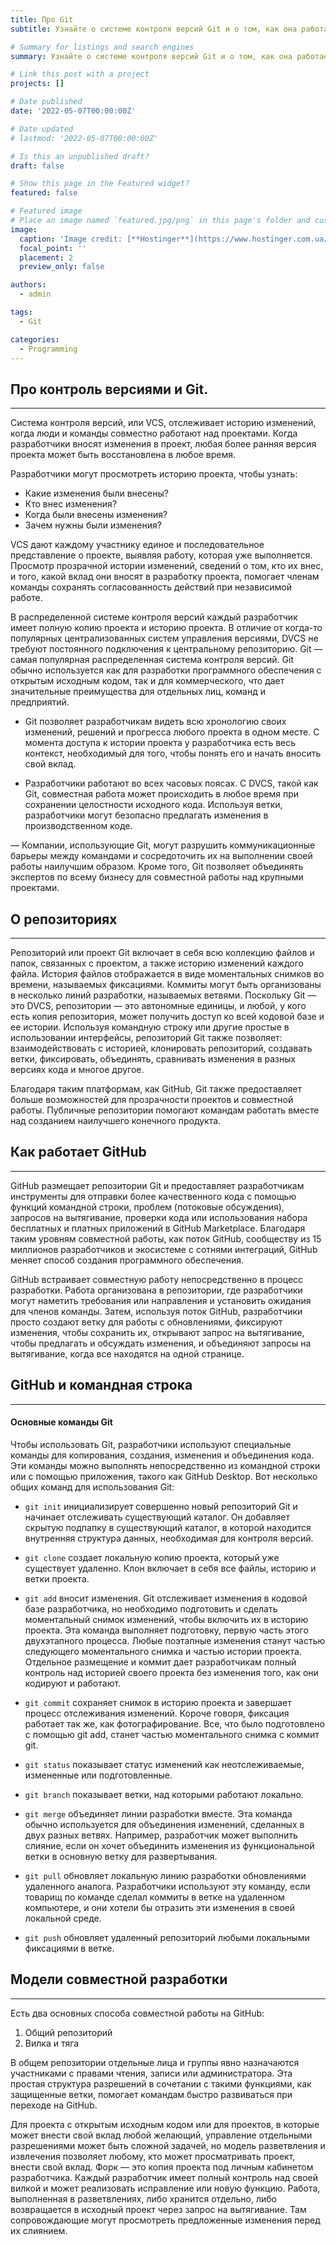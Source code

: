 ```yaml
---
title: Про Git
subtitle: Узнайте о системе контроля версий Git и о том, как она работает с GitHub.

# Summary for listings and search engines
summary: Узнайте о системе контроля версий Git и о том, как она работает с GitHub.

# Link this post with a project
projects: []

# Date published
date: '2022-05-07T00:00:00Z'

# Date updated
# lastmod: '2022-05-07T00:00:00Z'

# Is this an unpublished draft?
draft: false

# Show this page in the Featured widget?
featured: false

# Featured image
# Place an image named `featured.jpg/png` in this page's folder and customize its options here.
image:
  caption: 'Image credit: [**Hostinger**](https://www.hostinger.com.ua/rukovodstva/wp-content/uploads/sites/8/2017/04/osnovnye-git-komandy.png)'
  focal_point: ''
  placement: 2
  preview_only: false

authors:
  - admin

tags:
  - Git

categories:
  - Programming
---
```


## Про контроль версиями и Git.

<!-- ## About version control and Git -->
---
<!-- 
A version control system, or VCS, tracks the history of changes as people and teams collaborate on projects together. As developers make changes to the project, any earlier version of the project can be recovered at any time.

Developers can review project history to find out:

- Which changes were made?
- Who made the changes?
- When were the changes made?
- Why were changes needed?

VCSs give each contributor a unified and consistent view of a project, surfacing work that's already in progress. Seeing a transparent history of changes, who made them, and how they contribute to the development of a project helps team members stay aligned while working independently.

In a distributed version control system, every developer has a full copy of the project and project history. Unlike once popular centralized version control systems, DVCSs don't need a constant connection to a central repository. Git is the most popular distributed version control system. Git is commonly used for both open source and commercial software development, with significant benefits for individuals, teams and businesses.

- Git lets developers see the entire timeline of their changes, decisions, and progression of any project in one place. From the moment they access the history of a project, the developer has all the context they need to understand it and start contributing.

- Developers work in every time zone. With a DVCS like Git, collaboration can happen any time while maintaining source code integrity. Using branches, developers can safely propose changes to production code.

- Businesses using Git can break down communication barriers between teams and keep them focused on doing their best work. Plus, Git makes it possible to align experts across a business to collaborate on major projects.

## About repositories
---

A repository, or Git project, encompasses the entire collection of files and folders associated with a project, along with each file's revision history. The file history appears as snapshots in time called commits. The commits can be organized into multiple lines of development called branches. Because Git is a DVCS, repositories are self-contained units and anyone who has a copy of the repository can access the entire codebase and its history. Using the command line or other ease-of-use interfaces, a Git repository also allows for: interaction with the history, cloning the repository, creating branches, committing, merging, comparing changes across versions of code, and more.

Through platforms like GitHub, Git also provides more opportunities for project transparency and collaboration. Public repositories help teams work together to build the best possible final product.

## How GitHub works
---

GitHub hosts Git repositories and provides developers with tools to ship better code through command line features, issues (threaded discussions), pull requests, code review, or the use of a collection of free and for-purchase apps in the GitHub Marketplace. With collaboration layers like the GitHub flow, a community of 15 million developers, and an ecosystem with hundreds of integrations, GitHub changes the way software is built.

GitHub builds collaboration directly into the development process. Work is organized into repositories where developers can outline requirements or direction and set expectations for team members. Then, using the GitHub flow, developers simply create a branch to work on updates, commit changes to save them, open a pull request to propose and discuss changes, and merge pull requests once everyone is on the same page.

## GitHub and the command line
---
#### Basic Git commands

To use Git, developers use specific commands to copy, create, change, and combine code. These commands can be executed directly from the command line or by using an application like GitHub Desktop. Here are some common commands for using Git:

- `git init` initializes a brand new Git repository and begins tracking an existing directory. It adds a hidden subfolder within the existing directory that houses the internal data structure required for version control.

- `git clone` creates a local copy of a project that already exists remotely. The clone includes all the project's files, history, and branches.

- `git add` stages a change. Git tracks changes to a developer's codebase, but it's necessary to stage and take a snapshot of the changes to include them in the project's history. This command performs staging, the first part of that two-step process. Any changes that are staged will become a part of the next snapshot and a part of the project's history. Staging and committing separately gives developers complete control over the history of their project without changing how they code and work.

- `git commit` saves the snapshot to the project history and completes the change-tracking process. In short, a commit functions like taking a photo. Anything that's been staged with git add will become a part of the snapshot with git commit.

- `git status` shows the status of changes as untracked, modified, or staged.

- `git branch` shows the branches being worked on locally.

- `git merge` merges lines of development together. This command is typically used to combine changes made on two distinct branches. For example, a developer would merge when they want to combine changes from a feature branch into the main branch for deployment.

- `git pull` updates the local line of development with updates from its remote counterpart. Developers use this command if a teammate has made commits to a branch on a remote, and they would like to reflect those changes in their local environment.

- `git push` updates the remote repository with any commits made locally to a branch.

## Models for collaborative development
---

There are two primary ways people collaborate on GitHub:

1. Shared repository
1. Fork and pull

With a shared repository, individuals and teams are explicitly designated as contributors with read, write, or administrator access. This simple permission structure, combined with features like protected branches, helps teams progress quickly when they adopt GitHub.

For an open source project, or for projects to which anyone can contribute, managing individual permissions can be challenging, but a fork and pull model allows anyone who can view the project to contribute. A fork is a copy of a project under a developer's personal account. Every developer has full control of their fork and is free to implement a fix or a new feature. Work completed in forks is either kept separate, or is surfaced back to the original project via a pull request. There, maintainers can review the suggested changes before they're merged. -->


Система контроля версий, или VCS, отслеживает историю изменений, когда люди и команды совместно работают над проектами. Когда разработчики вносят изменения в проект, любая более ранняя версия проекта может быть восстановлена ​​в любое время.

Разработчики могут просмотреть историю проекта, чтобы узнать:

- Какие изменения были внесены?
- Кто внес изменения?
- Когда были внесены изменения?
- Зачем нужны были изменения?

VCS дают каждому участнику единое и последовательное представление о проекте, выявляя работу, которая уже выполняется. Просмотр прозрачной истории изменений, сведений о том, кто их внес, и того, какой вклад они вносят в разработку проекта, помогает членам команды сохранять согласованность действий при независимой работе.

В распределенной системе контроля версий каждый разработчик имеет полную копию проекта и историю проекта. В отличие от когда-то популярных централизованных систем управления версиями, DVCS не требуют постоянного подключения к центральному репозиторию. Git — самая популярная распределенная система контроля версий. Git обычно используется как для разработки программного обеспечения с открытым исходным кодом, так и для коммерческого, что дает значительные преимущества для отдельных лиц, команд и предприятий.

- Git позволяет разработчикам видеть всю хронологию своих изменений, решений и прогресса любого проекта в одном месте. С момента доступа к истории проекта у разработчика есть весь контекст, необходимый для того, чтобы понять его и начать вносить свой вклад.

- Разработчики работают во всех часовых поясах. С DVCS, такой как Git, совместная работа может происходить в любое время при сохранении целостности исходного кода. Используя ветки, разработчики могут безопасно предлагать изменения в производственном коде.

— Компании, использующие Git, могут разрушить коммуникационные барьеры между командами и сосредоточить их на выполнении своей работы наилучшим образом. Кроме того, Git позволяет объединять экспертов по всему бизнесу для совместной работы над крупными проектами.

## О репозиториях
---

Репозиторий или проект Git включает в себя всю коллекцию файлов и папок, связанных с проектом, а также историю изменений каждого файла. История файлов отображается в виде моментальных снимков во времени, называемых фиксациями. Коммиты могут быть организованы в несколько линий разработки, называемых ветвями. Поскольку Git — это DVCS, репозитории — это автономные единицы, и любой, у кого есть копия репозитория, может получить доступ ко всей кодовой базе и ее истории. Используя командную строку или другие простые в использовании интерфейсы, репозиторий Git также позволяет: взаимодействовать с историей, клонировать репозиторий, создавать ветки, фиксировать, объединять, сравнивать изменения в разных версиях кода и многое другое.

Благодаря таким платформам, как GitHub, Git также предоставляет больше возможностей для прозрачности проектов и совместной работы. Публичные репозитории помогают командам работать вместе над созданием наилучшего конечного продукта.

## Как работает GitHub
---

GitHub размещает репозитории Git и предоставляет разработчикам инструменты для отправки более качественного кода с помощью функций командной строки, проблем (потоковые обсуждения), запросов на вытягивание, проверки кода или использования набора бесплатных и платных приложений в GitHub Marketplace. Благодаря таким уровням совместной работы, как поток GitHub, сообществу из 15 миллионов разработчиков и экосистеме с сотнями интеграций, GitHub меняет способ создания программного обеспечения.

GitHub встраивает совместную работу непосредственно в процесс разработки. Работа организована в репозитории, где разработчики могут наметить требования или направления и установить ожидания для членов команды. Затем, используя поток GitHub, разработчики просто создают ветку для работы с обновлениями, фиксируют изменения, чтобы сохранить их, открывают запрос на вытягивание, чтобы предлагать и обсуждать изменения, и объединяют запросы на вытягивание, когда все находятся на одной странице.

## GitHub и командная строка
---
#### Основные команды Git

Чтобы использовать Git, разработчики используют специальные команды для копирования, создания, изменения и объединения кода. Эти команды можно выполнять непосредственно из командной строки или с помощью приложения, такого как GitHub Desktop. Вот несколько общих команд для использования Git:

- `git init` инициализирует совершенно новый репозиторий Git и начинает отслеживать существующий каталог. Он добавляет скрытую подпапку в существующий каталог, в которой находится внутренняя структура данных, необходимая для контроля версий.

- `git clone` создает локальную копию проекта, который уже существует удаленно. Клон включает в себя все файлы, историю и ветки проекта.

- `git add` вносит изменения. Git отслеживает изменения в кодовой базе разработчика, но необходимо подготовить и сделать моментальный снимок изменений, чтобы включить их в историю проекта. Эта команда выполняет подготовку, первую часть этого двухэтапного процесса. Любые поэтапные изменения станут частью следующего моментального снимка и частью истории проекта. Отдельное размещение и коммит дает разработчикам полный контроль над историей своего проекта без изменения того, как они кодируют и работают.

- `git commit` сохраняет снимок в историю проекта и завершает процесс отслеживания изменений. Короче говоря, фиксация работает так же, как фотографирование. Все, что было подготовлено с помощью git add, станет частью моментального снимка с коммит git.

- `git status` показывает статус изменений как неотслеживаемые, измененные или подготовленные.

- `git branch` показывает ветки, над которыми работают локально.

- `git merge` объединяет линии разработки вместе. Эта команда обычно используется для объединения изменений, сделанных в двух разных ветвях. Например, разработчик может выполнить слияние, если он хочет объединить изменения из функциональной ветки в основную ветку для развертывания.

- `git pull` обновляет локальную линию разработки обновлениями удаленного аналога. Разработчики используют эту команду, если товарищ по команде сделал коммиты в ветке на удаленном компьютере, и они хотели бы отразить эти изменения в своей локальной среде.

- `git push` обновляет удаленный репозиторий любыми локальными фиксациями в ветке.

## Модели совместной разработки
---

Есть два основных способа совместной работы на GitHub:

1. Общий репозиторий
1. Вилка и тяга

В общем репозитории отдельные лица и группы явно назначаются участниками с правами чтения, записи или администратора. Эта простая структура разрешений в сочетании с такими функциями, как защищенные ветки, помогает командам быстро развиваться при переходе на GitHub.

Для проекта с открытым исходным кодом или для проектов, в которые может внести свой вклад любой желающий, управление отдельными разрешениями может быть сложной задачей, но модель разветвления и извлечения позволяет любому, кто может просматривать проект, внести свой вклад. Форк — это копия проекта под личным кабинетом разработчика. Каждый разработчик имеет полный контроль над своей вилкой и может реализовать исправление или новую функцию. Работа, выполненная в разветвлениях, либо хранится отдельно, либо возвращается в исходный проект через запрос на вытягивание. Там сопровождающие могут просмотреть предложенные изменения перед их слиянием.
